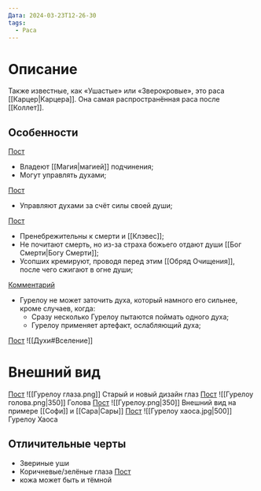 ```yaml
---
Дата: 2024-03-23T12-26-30
tags:
  - Раса
---
```

# Описание
Также известные, как «Ушастые» или «Зверокровые», это раса [[Карцер|Карцера]]. Она самая распространённая раса после [[Коллет]]. 
## Особенности
[Пост](https://vk.com/wall-159799193_8313)
- Владеют [[Магия|магией]] подчинения;
- Могут управлять духами;

[Пост](https://vk.com/wall-208978263_6866)
- Управляют духами за счёт  силы своей души;

[Пост](https://vk.com/wall-208978263_10273)
- Пренебрежительны к смерти и [[Клэвес]];
- Не почитают смерть, но из-за страха божьего отдают души [[Бог Смерти|Богу Смерти]];
- Усопших кремируют, проводя перед этим [[Обряд Очищения]], после чего сжигают в огне души;

[Комментарий](https://vk.com/wall-208978263_15471?reply=15473)
- Гурелоу не может заточить духа, который намного его сильнее, кроме случаев, когда:
	- Сразу несколько Гурелоу пытаются поймать одного духа;
	- Гурелоу применяет артефакт, ослабляющий духа;

[Пост](https://vk.com/wall-208978263_16600)
![[Духи#Вселение]]

# Внешний вид
[Пост](https://vk.com/wall-159799193_8279)
![[Гурелоу глаза.png]]
Старый и новый дизайн глаз
[Пост](https://vk.com/wall-159799193_8024)
![[Гурелоу голова.png|350]]
Голова
[Пост](https://vk.com/wall-159799193_9975)
![[Гурелоу.png|350]]
Внешний вид на примере [[Софи]] и [[Сара|Сары]]
[Пост](https://vk.com/wall-208978263_11574)
![[Гурелоу хаоса.jpg|500]]
Гурелоу Хаоса

## Отличительные черты
- Звериные уши
- Коричневые/зелёные глаза
[Пост](https://vk.com/wall-159799193_9975)
- кожа может быть и тёмной
